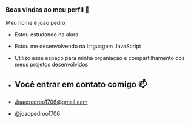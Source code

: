 ### Boas vindas ao meu perfil 🖤

Meu nome é joão pedro

- Estou estudando na alura
- Estou me desenvolvendo na linguagem JavaScript
- Utilizo esse espaço para minha organiação e compartilhamento dos meus projetos desenvolvidos

- ## Você entrar em contato comigo 📫
- Joaopedroo1706@gmail.com
- @joaopedroo1706
